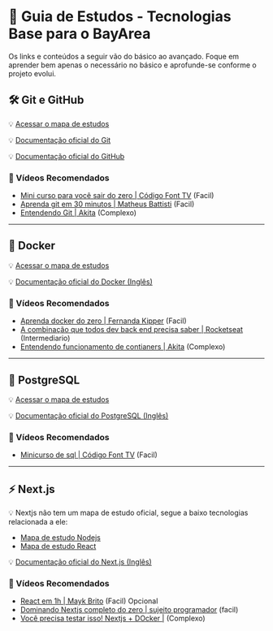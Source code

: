 # 📌 Guia de Estudos - Tecnologias Base para o BayArea  

Os links e conteúdos a seguir vão do básico ao avançado. Foque em aprender bem apenas o necessário no básico e aprofunde-se conforme o projeto evolui.

## 🛠️ Git e GitHub  

:bulb: [Acessar o mapa de estudos](https://roadmap.sh/git-github) 

:bulb: [Documentação oficial do Git](https://git-scm.com/book/pt-br/v2/Come%c3%a7ando-O-B%c3%a1sico-do-Git)  

:bulb: [Documentação oficial do GitHub](https://docs.github.com/pt/get-started)  

### 🎥 Vídeos Recomendados 
- [Mini curso para você sair do zero | Código Font TV](https://youtu.be/ts-H3W1uLMM?si=bpsW9ht2O4w9MtOQ) (Facil)
- [Aprenda git em 30 minutos | Matheus Battisti](https://youtu.be/Zwv9qRyVeU4?si=RgJW7DVuI-K0RRU8) (Facil)
- [Entendendo Git | Akita](https://youtu.be/6Czd1Yetaac?si=BTGYvUP9tsGQFW7Q) (Complexo)

---

## 🐳 Docker  

:bulb: [Acessar o mapa de estudos](https://roadmap.sh/docker)  

:bulb: [Documentação oficial do Docker (Inglês)](https://docs.docker.com/get-started/docker-overview/)  

### 🎥 Vídeos Recomendados 
- [Aprenda docker do zero | Fernanda Kipper](https://youtu.be/DdoncfOdru8?si=EGf1Nci_-SqNoNiz) (Facil)
- [A combinação que todos dev back end precisa saber | Rocketseat](https://youtu.be/KlbL-8CEjN0?si=lZKGTuAfNVOcZl2k) (Intermediario)
- [Entendendo funcionamento de contianers | Akita](https://youtu.be/85k8se4Zo70?si=m8XXfRZUpZahIv6h) (Complexo)

---

## 🐘 PostgreSQL  

:bulb: [Acessar o mapa de estudos](https://roadmap.sh/postgresql-dba)  

:bulb: [Documentação oficial do PostgreSQL (Inglês)](https://neon.tech/postgresql/postgresql-getting-started/what-is-postgresql)  

### 🎥 Vídeos Recomendados  
- [Minicurso de sql | Código Font TV](https://youtu.be/dpanYy8IrcU?si=dpy8ZDIst-LWB8OR) (Facil)

---

## ⚡ Next.js  

:bulb: Nextjs não tem um mapa de estudo oficial, segue a baixo tecnologias relacionada a ele:
- [Mapa de estudo Nodejs](https://roadmap.sh/nodejs)
- [Mapa de estudo React](https://roadmap.sh/react)
  
:bulb: [Documentação oficial do Next.js (Inglês)](https://nextjs.org/docs/app/getting-started)  

### 🎥 Vídeos Recomendados  
- [React em 1h | Mayk Brito](https://youtu.be/K65wUN-2no4?si=Xf33BpX77fMMWsEJ) (Facil) Opcional
- [Dominando Nextjs completo do zero | sujeito programador](https://youtu.be/e6FigV2fLC8?si=wmhaQZjP5g-ttF3j) (facil)
- [Você precisa testar isso! Nextjs + DOcker |](https://www.youtube.com/watch?v=A7W9SDYayJQ) (Complexo)
